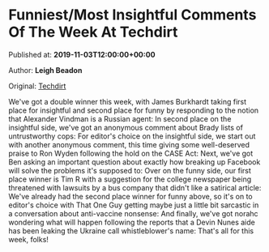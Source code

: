 
# Funniest/Most Insightful Comments Of The Week At Techdirt

Published at: **2019-11-03T12:00:00+00:00**

Author: **Leigh Beadon**

Original: [Techdirt](https://www.techdirt.com/articles/20191103/10132643313/funniest-most-insightful-comments-week-techdirt.shtml)

We've got a double winner this week, with James Burkhardt taking first place for insightful and second place for funny by responding to the notion that Alexander Vindman is a Russian agent:
In second place on the insightful side, we've got an anonymous comment about Brady lists of untrustworthy cops:
For editor's choice on the insightful side, we start out with another anonymous comment, this time giving some well-deserved praise to Ron Wyden following the hold on the CASE Act:
Next, we've got Ben asking an important question about exactly how breaking up Facebook will solve the problems it's supposed to:
Over on the funny side, our first place winner is Tim R with a suggestion for the college newspaper being threatened with lawsuits by a bus company that didn't like a satirical article:
We've already had the second place winner for funny above, so it's on to editor's choice with That One Guy getting maybe just a little bit sarcastic in a conversation about anti-vaccine nonsense:
And finally, we've got norahc wondering what will happen following the reports that a Devin Nunes aide has been leaking the Ukraine call whistleblower's name:
That's all for this week, folks!
